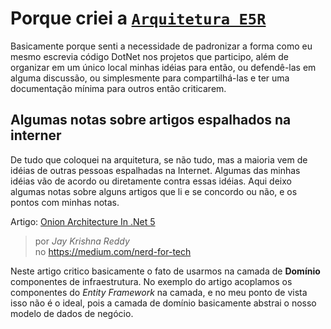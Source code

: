 # Porque criei a [`Arquitetura E5R`][e5r]

Basicamente porque senti a necessidade de padronizar a forma como eu mesmo escrevia
código DotNet nos projetos que participo, além de organizar em um único local minhas
idéias para então, ou defendê-las em alguma discussão, ou simplesmente para compartilhá-las
e ter uma documentação mínima para outros então criticarem.

## Algumas notas sobre artigos espalhados na interner

De tudo que coloquei na arquitetura, se não tudo, mas a maioria vem de idéias de outras
pessoas espalhadas na Internet. Algumas das minhas idéias vão de acordo ou diretamente
contra essas idéias. Aqui deixo algumas notas sobre alguns artigos que li e se
concordo ou não, e os pontos com minhas notas.

Artigo: [Onion Architecture In .Net 5](https://medium.com/nerd-for-tech/onion-architecture-in-net-5-deb04efe9df0)
> por *Jay Krishna Reddy* <br />
> no https://medium.com/nerd-for-tech


Neste artigo critico basicamente o fato de usarmos na camada de **Domínio** componentes de
infraestrutura. No exemplo do artigo acoplamos os componentes do *Entity Framework* na camada,
e no meu ponto de vista isso não é o ideal, pois a camada de domínio basicamente abstrai o
nosso modelo de dados de negócio.

[e5r]: https://github.com/e5r/e5r.architecture
